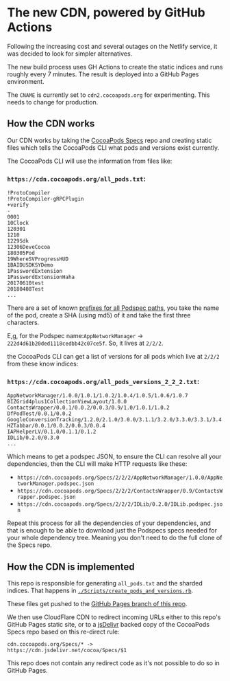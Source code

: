 # The new CDN, powered by GitHub Actions

Following the increasing cost and several outages on the Netlify service, it was decided to look for simpler alternatives.

The new build process uses GH Actions to create the static indices and runs roughly every 7 minutes. The result is deployed into a GitHub Pages environment.

The `CNAME` is currently set to `cdn2.cocoapods.org` for experimenting. This needs to change for production.

## How the CDN works

Our CDN works by taking the [CocoaPods Specs](https://github.com/CocoaPods/Specs/) repo and creating static files which tells the CocoaPods CLI what pods and versions exist currently.

The CocoaPods CLI will use the information from files like:

### `https://cdn.cocoapods.org/all_pods.txt`:

```
!ProtoCompiler
!ProtoCompiler-gRPCPlugin
+verify
-
0001
10Clock
120301
1210
1229Sdk
12306DeveCocoa
180305Pod
19WhereSVProgressHUD
1BAIDUSDKSYDemo
1PasswordExtension
1PasswordExtensionHaha
20170610test
20180408Test
...
```

There are a set of known [prefixes for all Podspec paths](https://blog.cocoapods.org/Master-Spec-Repo-Rate-Limiting-Post-Mortem/#too-many-directory-entries), you take the name of the pod, create a SHA (using md5) of it and take the first three characters.

E,g, for the Podspec name:`AppNetworkManager` -> `222d4d61b20ded1118cedbb42c07ce5f`. So, it lives at `2/2/2`.

the CocoaPods CLI can get a list of versions for all pods which live at `2/2/2` from these know indices:

### `https://cdn.cocoapods.org/all_pods_versions_2_2_2.txt`:

```
AppNetworkManager/1.0.0/1.0.1/1.0.2/1.0.4/1.0.5/1.0.6/1.0.7
BIZGrid4plus1CollectionViewLayout/1.0.0
ContactsWrapper/0.0.1/0.0.2/0.0.3/0.9/1.0/1.0.1/1.0.2
DfPodTest/0.0.1/0.0.2
GoogleConversionTracking/1.2.0/2.1.0/3.0.0/3.1.1/3.2.0/3.3.0/3.3.1/3.4.0
HZTabbar/0.0.1/0.0.2/0.0.3/0.0.4
IAPHelperLV/0.1.0/0.1.1/0.1.2
IDLib/0.2.0/0.3.0
...
```

Which means to get a podspec JSON, to ensure the CLI can resolve all your dependencies, then the CLI will make HTTP requests like these:

- `https://cdn.cocoapods.org/Specs/2/2/2/AppNetworkManager/1.0.0/AppNetworkManager.podspec.json`
- `https://cdn.cocoapods.org/Specs/2/2/2/ContactsWrapper/0.9/ContactsWrapper.podspec.json`
- `https://cdn.cocoapods.org/Specs/2/2/2/IDLib/0.2.0/IDLib.podspec.json`

Repeat this process for all the dependencies of your dependencies, and that is enough to be able to download just the Podspecs specs needed for your whole dependency tree. Meaning you don't need to do the full clone of the Specs repo.

## How the CDN is implemented

This repo is responsible for generating `all_pods.txt` and the sharded indices. That happens in [`./Scripts/create_pods_and_versions.rb`](./Scripts/create_pods_and_versions.rb).

These files get pushed to the [GitHub Pages branch of this repo](https://github.com/CocoaPods/cdn.cocoapods.org/tree/gh-pages).

We then use CloudFlare CDN to redirect incoming URLs either to this repo's GitHub Pages static site, or to a [jsDelivr](https://www.jsdelivr.com) backed copy of the CocoaPods Specs repo based on this re-direct rule:

```
cdn.cocoapods.org/Specs/* ->
https://cdn.jsdelivr.net/cocoa/Specs/$1
```

This repo does not contain any redirect code as it's not possible to do so in GitHub Pages. 